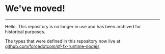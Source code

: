 # We've moved!

<hr>

Hello. This repository is no longer in use and has been archived for historical purposes. 

The types that were defined in this repository now live at [github.com/forcedotcom/sf-fx-runtime-nodejs](https://github.com/forcedotcom/sf-fx-runtime-nodejs) 
